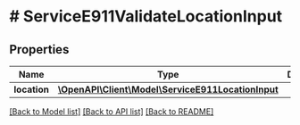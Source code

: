 # # ServiceE911ValidateLocationInput

## Properties

Name | Type | Description | Notes
------------ | ------------- | ------------- | -------------
**location** | [**\OpenAPI\Client\Model\ServiceE911LocationInput**](ServiceE911LocationInput.md) |  | [optional]

[[Back to Model list]](../../README.md#models) [[Back to API list]](../../README.md#endpoints) [[Back to README]](../../README.md)
